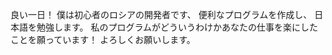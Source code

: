 良い一日！ 
僕は初心者のロシアの開発者です、
便利なプログラムを作成し、
日本語を勉強します。 
私のプログラムがどういうわけかあなたの仕事を楽にしたことを願っています！
よろしくお願いします。

